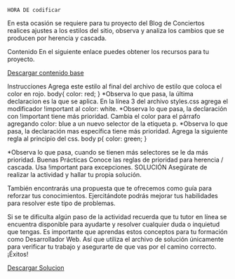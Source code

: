 	HORA DE codificar	
En esta ocasión se requiere para tu proyecto del Blog de Conciertos realices ajustes a los estilos del sitio, observa y analiza los cambios que se producen por herencia y cascada.

<ing src="Descripcion/contenido1.png">


Contenido
En el siguiente enlace puedes obtener los recursos para tu proyecto.

<a href="../pdfs/reporte2-05-10.pdf" download="Descargar contenido base">
Descargar contenido base
</a>
 


Instrucciones
Agrega este estilo al final del archivo de estilo que coloca el color en rojo.
body{
color: red;
}
*Observa lo que pasa, la última declaracion es la que se aplica.
En la línea 3 del archivo styles.css agrega el modificador !important al color: white.
*Observa lo que pasa, la declaración con !important tiene más prioridad.
Cambia el color para el párrafo agregando color: blue a un nuevo selector de la etiqueta p.
*Observa lo que pasa, la declaración mas específica tiene más prioridad.
Agrega la siguiente regla al principio del css.
body p{
color: green;
}

*Observa lo que pasa, cuando se tienen más selectores se le da más prioridad.
Buenas Prácticas
Conoce las reglas de prioridad para herencia / cascada.
Usa !important para excepciones.
	SOLUCIÓN
Asegúrate de realizar la actividad y hallar tu propia solución.

También encontrarás una propuesta que te ofrecemos como guía para reforzar tus conocimientos. Ejercitándote podrás mejorar tus habilidades para resolver este tipo de problemas.

Si se te dificulta algún paso de la actividad recuerda que tu tutor en línea se encuentra disponible para ayudarte y resolver cualquier duda o inquietud que tengas. Es importante que aprendas estos conceptos para tu formación como Desarrollador Web. Así que utiliza el archivo de solución únicamente para verificar tu trabajo y asegurarte de que vas por el camino correcto. ¡Éxitos!

<a href="../pdfs/reporte2-05-10.pdf" download="Descargar Solucion">
Descargar Solucion
</a>
 